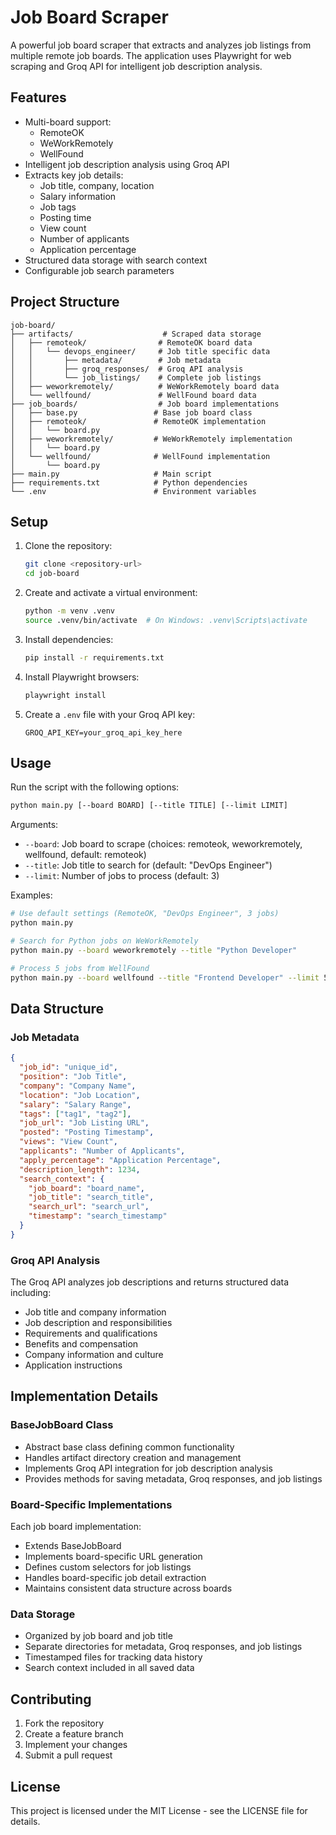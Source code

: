# Job Board Scraper

A powerful job board scraper that extracts and analyzes job listings from multiple remote job boards. The application uses Playwright for web scraping and Groq API for intelligent job description analysis.

## Features

- Multi-board support:
  - RemoteOK
  - WeWorkRemotely
  - WellFound
- Intelligent job description analysis using Groq API
- Extracts key job details:
  - Job title, company, location
  - Salary information
  - Job tags
  - Posting time
  - View count
  - Number of applicants
  - Application percentage
- Structured data storage with search context
- Configurable job search parameters

## Project Structure

```
job-board/
├── artifacts/                    # Scraped data storage
│   ├── remoteok/                # RemoteOK board data
│   │   └── devops_engineer/     # Job title specific data
│   │       ├── metadata/        # Job metadata
│   │       ├── groq_responses/  # Groq API analysis
│   │       └── job_listings/    # Complete job listings
│   ├── weworkremotely/          # WeWorkRemotely board data
│   └── wellfound/               # WellFound board data
├── job_boards/                  # Job board implementations
│   ├── base.py                 # Base job board class
│   ├── remoteok/               # RemoteOK implementation
│   │   └── board.py
│   ├── weworkremotely/         # WeWorkRemotely implementation
│   │   └── board.py
│   └── wellfound/              # WellFound implementation
│       └── board.py
├── main.py                     # Main script
├── requirements.txt            # Python dependencies
└── .env                        # Environment variables
```

## Setup

1. Clone the repository:
   ```bash
   git clone <repository-url>
   cd job-board
   ```

2. Create and activate a virtual environment:
   ```bash
   python -m venv .venv
   source .venv/bin/activate  # On Windows: .venv\Scripts\activate
   ```

3. Install dependencies:
   ```bash
   pip install -r requirements.txt
   ```

4. Install Playwright browsers:
   ```bash
   playwright install
   ```

5. Create a `.env` file with your Groq API key:
   ```
   GROQ_API_KEY=your_groq_api_key_here
   ```

## Usage

Run the script with the following options:

```bash
python main.py [--board BOARD] [--title TITLE] [--limit LIMIT]
```

Arguments:
- `--board`: Job board to scrape (choices: remoteok, weworkremotely, wellfound, default: remoteok)
- `--title`: Job title to search for (default: "DevOps Engineer")
- `--limit`: Number of jobs to process (default: 3)

Examples:
```bash
# Use default settings (RemoteOK, "DevOps Engineer", 3 jobs)
python main.py

# Search for Python jobs on WeWorkRemotely
python main.py --board weworkremotely --title "Python Developer"

# Process 5 jobs from WellFound
python main.py --board wellfound --title "Frontend Developer" --limit 5
```

## Data Structure

### Job Metadata
```json
{
  "job_id": "unique_id",
  "position": "Job Title",
  "company": "Company Name",
  "location": "Job Location",
  "salary": "Salary Range",
  "tags": ["tag1", "tag2"],
  "job_url": "Job Listing URL",
  "posted": "Posting Timestamp",
  "views": "View Count",
  "applicants": "Number of Applicants",
  "apply_percentage": "Application Percentage",
  "description_length": 1234,
  "search_context": {
    "job_board": "board_name",
    "job_title": "search_title",
    "search_url": "search_url",
    "timestamp": "search_timestamp"
  }
}
```

### Groq API Analysis
The Groq API analyzes job descriptions and returns structured data including:
- Job title and company information
- Job description and responsibilities
- Requirements and qualifications
- Benefits and compensation
- Company information and culture
- Application instructions

## Implementation Details

### BaseJobBoard Class
- Abstract base class defining common functionality
- Handles artifact directory creation and management
- Implements Groq API integration for job description analysis
- Provides methods for saving metadata, Groq responses, and job listings

### Board-Specific Implementations
Each job board implementation:
- Extends BaseJobBoard
- Implements board-specific URL generation
- Defines custom selectors for job listings
- Handles board-specific job detail extraction
- Maintains consistent data structure across boards

### Data Storage
- Organized by job board and job title
- Separate directories for metadata, Groq responses, and job listings
- Timestamped files for tracking data history
- Search context included in all saved data

## Contributing

1. Fork the repository
2. Create a feature branch
3. Implement your changes
4. Submit a pull request

## License

This project is licensed under the MIT License - see the LICENSE file for details. 